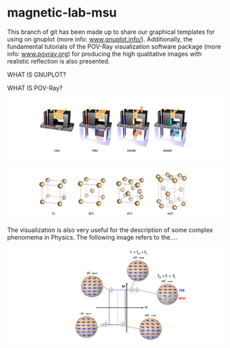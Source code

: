 # magnetic-lab-msu
This branch of git has been made up to share our graphical templates for using on gnuplot (more info: www.gnuplot.info/).
Additionally, the fundamental tutorials of the POV-Ray visualization software package (more info: www.povray.org) for producing the high qualitative images with realistic reflection is also presented.




WHAT IS GNUPLOT?





WHAT IS POV-Ray?

![hdd](hdd_crop.png)






![structure](structure_crop.png)




The visualization is also very useful for the description of some complex phenomema in Physics. The following image refers to the....

![EB](EB_crop.png)

